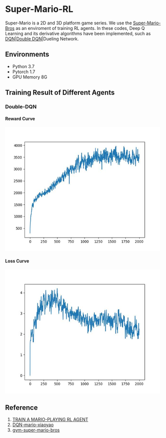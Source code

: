 # Super-Mario-RL
Super-Mario is a 2D and 3D platform game series. We use the [Super-Mario-Bros](https://github.com/Kautenja/gym-super-mario-bros) as an enviroment of training RL agents. In these codes, Deep Q Learning and its derivative algorithms have been implemented, such as [DQN]()|[Double DQN](https://github.com/Evan-wyl/Super-Mario-RL/blob/master/agent/ddqn.py)|Dueling Network.

## Environments
- Python 3.7
- Pytorch 1.7
- GPU Memory 8G

## Training Result of Different Agents

### Double-DQN
#### Reward Curve
<div align="left"><img src="https://github.com/Evan-wyl/Super-Mario-RL/blob/master/imgs/DDQN/reward_plot.jpg" width="500" height="400"></div>

#### Loss Curve
<div align="left"><img src="https://github.com/Evan-wyl/Super-Mario-RL/blob/master/imgs/DDQN/loss_plot.jpg" width="500" height="400"></div>

## Reference
1. [TRAIN A MARIO-PLAYING RL AGENT](https://pytorch.org/tutorials/intermediate/mario_rl_tutorial.html)
2. [DQN-mario-xiaoyao](https://github.com/likemango/DQN-mario-xiaoyao)
3. [gym-super-mario-bros](https://github.com/Kautenja/gym-super-mario-bros)
